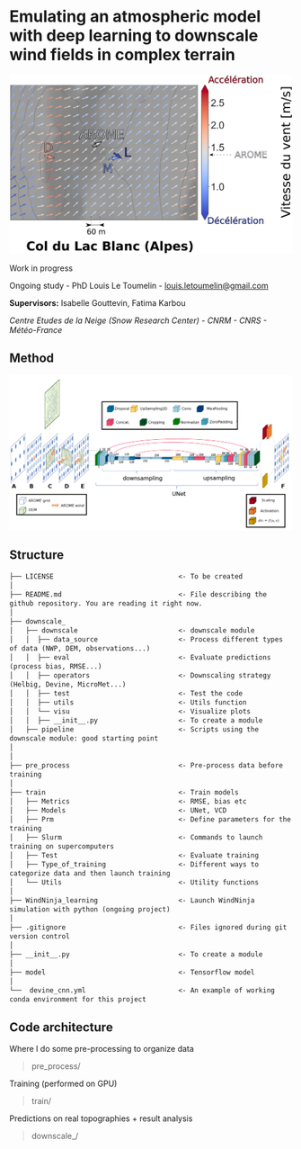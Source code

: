 # Emulating an atmospheric model with deep learning to downscale wind fields in complex terrain

![image](/images/example_downscaling.jpg)

Work in progress

Ongoing study - PhD Louis Le Toumelin - louis.letoumelin@gmail.com

**Supervisors:** Isabelle Gouttevin, Fatima Karbou

*Centre Etudes de la Neige (Snow Research Center) - CNRM - CNRS - Météo-France*

## Method

![image](/images/SchemeDevine.png)


## Structure

```
├── LICENSE                               <- To be created
│
├── README.md                             <- File describing the github repository. You are reading it right now.
│
├── downscale_                            
│   ├── downscale                         <- downscale module
│   │  ├── data_source                    <- Process different types of data (NWP, DEM, observations...)
│   │  ├── eval                           <- Evaluate predictions (process bias, RMSE...)
│   │  ├── operators                      <- Downscaling strategy (Helbig, Devine, MicroMet...)
│   │  ├── test                           <- Test the code
│   │  ├── utils                          <- Utils function
│   │  └── visu                           <- Visualize plots
│   │  ├── __init__.py                    <- To create a module
│   ├── pipeline                          <- Scripts using the downscale module: good starting point
│
│
├── pre_process                           <- Pre-process data before training
│
├── train                                 <- Train models
│   ├── Metrics                           <- RMSE, bias etc
│   ├── Models                            <- UNet, VCD
│   ├── Prm                               <- Define parameters for the training
│   ├── Slurm                             <- Commands to launch training on supercomputers
│   ├── Test                              <- Evaluate training
│   ├── Type_of_training                  <- Different ways to categorize data and then launch training
│   └── Utils                             <- Utility functions
│
├── WindNinja_learning                    <- Launch WindNinja simulation with python (ongoing project)
│
├── .gitignore                            <- Files ignored during git version control
│
├── __init__.py                           <- To create a module
│
├── model                                 <- Tensorflow model
│
└──  devine_cnn.yml                       <- An example of working conda environment for this project
```


## Code architecture

Where I do some pre-processing to organize data
> pre_process/

Training (performed on GPU)

> train/

Predictions on real topographies + result analysis

> downscale_/

